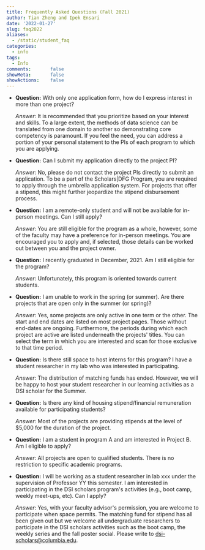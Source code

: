 ```yaml
---
title: Frequently Asked Questions (Fall 2021)
author: Tian Zheng and Ipek Ensari
date: '2022-01-27'
slug: faq2022
aliases:
  - /static/student_faq
categories:
  - info
tags:
  - Info
comments:       false
showMeta:       false
showActions:    false
---
```

+ **Question:** With only one application form, how do I express interest in more than one project?
    
    
    *Answer*: It is recommended that you prioritize based on your interest and skills. To a large extent, the methods of data science can be translated from one domain to another so demonstrating core competency is paramount. If you feel the need, you can address a portion of your personal statement to the PIs of each program to which you are applying. 

+ **Question:** Can I submit my application directly to the project PI?

    *Answer*: No, please do not contact the project PIs directly to submit an application. To be a part of the Scholars|DFG Program, you are required to apply through the umbrella application system. For projects that offer a stipend, this might further jeopardize the stipend disbursement process. 

+ **Question:** I am a remote-only student and will not be available for in-person meetings. Can I still apply?

    *Answer*: You are still eligible for the program as a whole, however, some of the faculty may have a preference for in-person meetings. You are encouraged you to apply and, if selected, those details can be worked out between you and the project owner.

+ **Question:** I recently graduated in December, 2021. Am I still eligible for the program?

    *Answer*: Unfortunately, this program is oriented towards current students.

+ **Question:** I am unable to work in the spring (or summer). Are there projects that are open only in the summer (or spring)?

    *Answer*: Yes, some projects are only active in one term or the other. The start and end dates are listed on most project pages. Those without end-dates are ongoing. Furthermore, the periods during which each project are active are listed underneath the projects' titles. You can select the term in which you are interested and scan for those exclusive to that time period.

+ **Question:** Is there still space to host interns for this program?  I have a student researcher in my lab who was interested in participating.

    *Answer*: The distribution of matching funds has ended. However, we will be happy to host your student researcher in our learning activities as a DSI scholar for the Summer.

+ **Question:** Is there any kind of housing stipend/financial remuneration available for participating students? 

    *Answer*: Most of the projects are providing stipends at the level of $5,000 for the duration of the project.
    
+ **Question:** I am a student in program A and am interested in Project B. Am I eligible to apply?

    *Answer*: All projects are open to qualified students. There is no restriction to specific academic programs.

+ **Question:** I will be working as a student researcher in lab xxx under the supervision of Professor YY this semester. I am interested in participating in the DSI scholars program's activities (e.g., boot camp, weekly meet-ups, etc). Can I apply?

    *Answer*: Yes, with your faculty advisor's permission, you are welcome to participate when space permits. The matching fund for stipend has all been given out but we welcome all undergraduate researchers to participate in the DSI scholars activities such as the boot camp, the weekly series and the fall poster social. Please write to <dsi-scholars@columbia.edu>.
